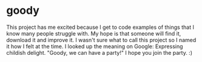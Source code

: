 # goody
This project has me excited because I get to code examples of things that I know many people struggle with. My hope is that someone will find it, download it and improve it. I wasn't sure what to call this project so I named it how I felt at the time. I looked up the meaning on Google: Expressing childish delight. "Goody, we can have a party!" I hope you join the party. :)

